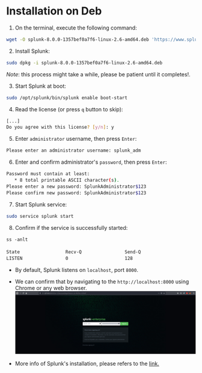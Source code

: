 # Installation on Deb
1. On the terminal, execute the following command:
```bash
wget -O splunk-8.0.0-1357bef0a7f6-linux-2.6-amd64.deb 'https://www.splunk.com/bin/splunk/DownloadActivityServlet?architecture=x86_64&platform=linux&version=8.0.0&product=splunk&filename=splunk-8.0.0-1357bef0a7f6-linux-2.6-amd64.deb&wget=true'
```
2. Install Splunk:
```bash
sudo dpkg -i splunk-8.0.0-1357bef0a7f6-linux-2.6-amd64.deb
```
*Note*: this process might take a while, please be patient until it completes!.

3. Start Splunk at boot:
```bash
sudo /opt/splunk/bin/splunk enable boot-start
```
4. Read the license (or press `q` button to skip):
```bash
[...]
Do you agree with this license? [y/n]: y
```
5. Enter `administrator` username, then press `Enter`:
```bash
Please enter an administrator username: splunk_adm
```
6. Enter and confirm administrator's `password`, then press `Enter`:
```bash
Password must contain at least:
   * 8 total printable ASCII character(s).
Please enter a new password: SplunkAdministrator$123
Please confirm new password: SplunkAdministrator$123
```
7. Start Splunk service:
```bash
sudo service splunk start
```
8. Confirm if the service is successfully started:
```md
ss -anlt

State                 Recv-Q                Send-Q                                 Local Address:Port                                 Peer Address:Port                Process                
LISTEN                0                     128                                          0.0.0.0:8000                                      0.0.0.0:*                                          
```
+ By default, Splunk listens on `localhost`, port `8000`.
+ We can confirm that by navigating to the `http://localhost:8000` using Chrome or any web browser.
![installation](install.png)

+ More info of Splunk's installation, please refers to the [link.](https://docs.splunk.com/Documentation/Splunk/8.1.2/SearchTutorial/InstallSplunk)
